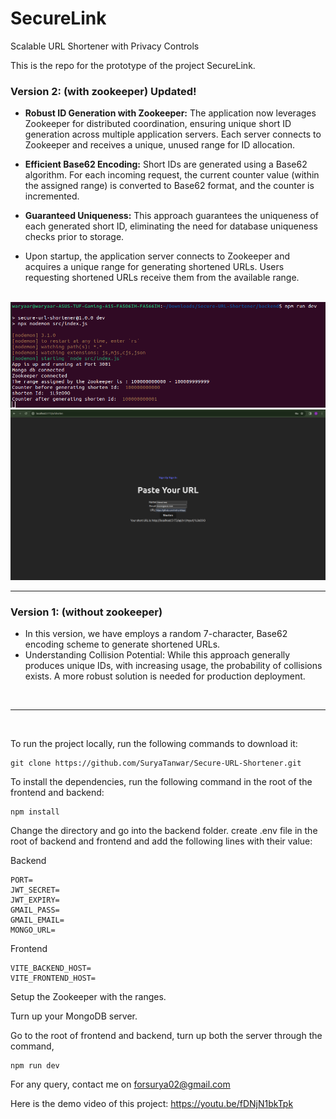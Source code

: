# SecureLink

Scalable URL Shortener with Privacy Controls

This is the repo for the prototype of the project SecureLink.

<h3>Version 2: (with zookeeper) Updated!</h3>

* **Robust ID Generation with Zookeeper:** The application now leverages Zookeeper for distributed coordination, ensuring unique short ID generation across multiple application servers. Each server connects to Zookeeper and receives a unique, unused range for ID allocation.

* **Efficient Base62 Encoding:** Short IDs are generated using a Base62 algorithm.  For each incoming request, the current counter value (within the assigned range) is converted to Base62 format, and the counter is incremented. 

* **Guaranteed Uniqueness:** This approach guarantees the uniqueness of each generated short ID, eliminating the need for database uniqueness checks prior to storage.

* Upon startup, the application server connects to Zookeeper and acquires a unique range for generating shortened URLs. Users requesting shortened URLs receive them from the available range.

<br>

<img src="./images/terminal.png" alt="terminal after successfully completing a shortening request."/>

<br>

<img src="./images/shortenURL-request.png" alt="shorten url page."/>

<br>

---

<h3>Version 1: (without zookeeper)</h3>

* In this version, we have employs a random 7-character, Base62 encoding scheme to generate shortened URLs. 
* Understanding Collision Potential: While this approach generally produces unique IDs, with increasing usage, the probability of collisions exists. A more robust solution is needed for production deployment.

<br>

---
<br>

To run the project locally, run the following commands to download it:
```
git clone https://github.com/SuryaTanwar/Secure-URL-Shortener.git
```

To install the dependencies, run the following command in the root of the frontend and backend:
```
npm install
```

Change the directory and go into the backend folder.
create .env file in the root of backend and frontend and add the following lines with their value:

Backend
```
PORT=
JWT_SECRET=
JWT_EXPIRY=
GMAIL_PASS=
GMAIL_EMAIL=
MONGO_URL=
```
Frontend
```
VITE_BACKEND_HOST=
VITE_FRONTEND_HOST=
```

Setup the Zookeeper with the ranges.

Turn up your MongoDB server.

Go to the root of frontend and backend, turn up both the server through the command,

```
npm run dev
```

For any query, contact me on forsurya02@gmail.com

Here is the demo video of this project: https://youtu.be/fDNjN1bkTpk